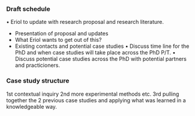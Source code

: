 ### Draft schedule
•	Eriol to update with research proposal and research literature. 
  - Presentation of proposal and updates
  - What Eriol wants to get out of this?
  - Existing contacts and potential case studies
•	Discuss time line for the PhD and when case studies will take place across the PhD P/T.
•	Discuss potential case studies across the PhD with potential partners and practicioners.


### Case study structure
1st contextual inquiry
2nd more experimental methods etc.
3rd pulling together the 2 previous case studies and applying what was learned in a knowledgeable way.
